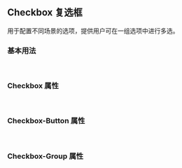 <div class="demo-header">
<p class="overviewicon">
  <span class="wapi-form-radioboxgroup"/>
</p>

## Checkbox 复选框

<nova-uxlink widget-name="Selectgroup"></nova-uxlink>

用于配置不同场景的选项，提供用户可在一组选项中进行多选。
</div>

### 基本用法

<nova-demo-view link="checkbox/basic-usage"></nova-demo-view>

<br>

### Checkbox 属性

<nova-attributes link="checkbox"></nova-attributes>

<br>

### Checkbox-Button 属性

<nova-attributes link="checkbox-button"></nova-attributes>

<br>

### Checkbox-Group 属性

<nova-attributes link="checkbox-group"></nova-attributes>
